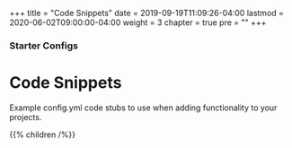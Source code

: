 +++
title = "Code Snippets"
date = 2019-09-19T11:09:26-04:00
lastmod = 2020-06-02T09:00:00-04:00
weight = 3
chapter = true
pre = "<b></b>"
+++

### Starter Configs

# Code Snippets

Example config.yml code stubs to use when adding functionality to your projects.

{{% children  /%}}

